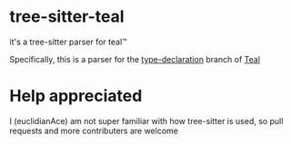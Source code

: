 # tree-sitter-teal

it's a tree-sitter parser for teal™

Specifically, this is a parser for the [type-declaration](https://github.com/teal-language/tl/tree/type-declaration) branch of [Teal](https://github.com/teal-language/tl)

# Help appreciated

I (euclidianAce) am not super familiar with how tree-sitter is used, so pull requests and more contributers are welcome
